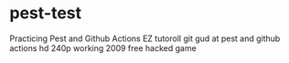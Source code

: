 # pest-test
Practicing Pest and Github Actions
EZ tutoroll git gud at pest and github actions hd 240p working 2009 free hacked game
